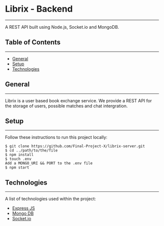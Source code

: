# Librix - Backend

---

A REST API built using Node.js, Socket.io and MongoDB.

## Table of Contents

---

- [General](#general)
- [Setup](#setup)
- [Technologies](#technologies)

## General

---

Librix is a user based book exchange service. We provide a REST API for the storage of users, possible matches and chat intergration.

## Setup

---

Follow these instructions to run this project locally:

```
$ git clone https://github.com/Final-Project-X/librix-server.git
$ cd ../path/to/the/file
$ npm install
$ touch .env
Add a MONGO_URI && PORT to the .env file
$ npm start
```

## Technologies

---

A list of technologies used within the project:

- [Express JS](https://expressjs.com/)
- [Mongo DB](https://www.mongodb.com/cloud/atlas/lp/try2-de?utm_source=google&utm_campaign=gs_emea_germany_search_core_brand_atlas_desktop&utm_term=mongo&utm_medium=cpc_paid_search&utm_ad=e&utm_ad_campaign_id=12212624524&gclid=Cj0KCQjwp86EBhD7ARIsAFkgakj2gl0AJL_I9zdrpu8Cw9oSUu9hsrI6B7lcfVbmH43P9dX2k5eVQnkaAtonEALw_wcB)
- [Socket.io](https://socket.io/)
